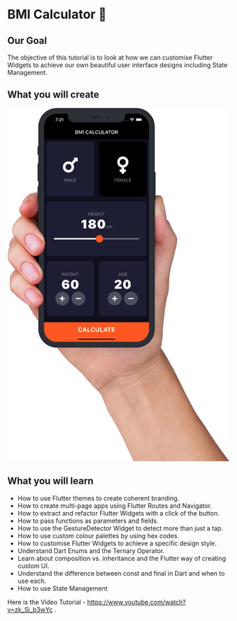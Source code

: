 # BMI Calculator 💪

## Our Goal

The objective of this tutorial is to look at how we can customise Flutter Widgets to achieve our own beautiful user interface designs including State Management.

## What you will create

<img src="ss.png">

## What you will learn

- How to use Flutter themes to create coherent branding.
- How to create multi-page apps using Flutter Routes and Navigator.
- How to extract and refactor Flutter Widgets with a click of the button.
- How to pass functions as parameters and fields.
- How to use the GestureDetector Widget to detect more than just a tap.
- How to use custom colour palettes by using hex codes.
- How to customise Flutter Widgets to achieve a specific design style.
- Understand Dart Enums and the Ternary Operator.
- Learn about composition vs. inheritance and the Flutter way of creating custom UI.
- Understand the difference between const and final in Dart and when to use each.
- How to use State Management

Here is the Video Tutorial - https://www.youtube.com/watch?v=zk_Sj_b3wYc
  .

